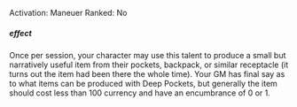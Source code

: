 Activation: Maneuer
Ranked: No
##### effect
Once per session, your character may use this talent to produce a small but narratively useful item from their pockets, backpack, or similar receptacle (it turns out the item had been there the whole time). Your GM has final say as to what items can be produced with Deep Pockets, but generally the item should cost less than 100 currency and have an encumbrance of 0 or 1.